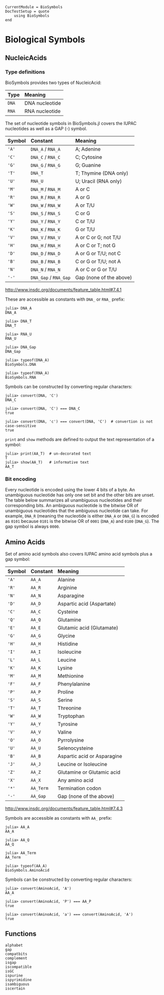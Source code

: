 ```@meta
CurrentModule = BioSymbols
DocTestSetup = quote
    using BioSymbols
end
```
# Biological Symbols

## NucleicAcids

### Type definitions

BioSymbols provides two types of NucleicAcid:

| Type            | Meaning        |
| :-------------- | :------------- |
| `DNA`           | DNA nucleotide |
| `RNA`           | RNA nucleotide |

The set of nucleotide symbols in BioSymbols.jl covers the IUPAC nucleotides
as well as a GAP (-) symbol.

| Symbol | Constant              | Meaning                    |
| :----- | :-------------------- | :------------------------- |
| `'A'`  | `DNA_A` / `RNA_A`     | A; Adenine                 |
| `'C'`  | `DNA_C` / `RNA_C`     | C; Cytosine                |
| `'G'`  | `DNA_G` / `RNA_G`     | G; Guanine                 |
| `'T'`  | `DNA_T`               | T; Thymine (DNA only)      |
| `'U'`  | `RNA_U`               | U; Uracil (RNA only)       |
| `'M'`  | `DNA_M` / `RNA_M`     | A or C                     |
| `'R'`  | `DNA_R` / `RNA_R`     | A or G                     |
| `'W'`  | `DNA_W` / `RNA_W`     | A or T/U                   |
| `'S'`  | `DNA_S` / `RNA_S`     | C or G                     |
| `'Y'`  | `DNA_Y` / `RNA_Y`     | C or T/U                   |
| `'K'`  | `DNA_K` / `RNA_K`     | G or T/U                   |
| `'V'`  | `DNA_V` / `RNA_V`     | A or C or G; not T/U       |
| `'H'`  | `DNA_H` / `RNA_H`     | A or C or T; not G         |
| `'D'`  | `DNA_D` / `RNA_D`     | A or G or T/U; not C       |
| `'B'`  | `DNA_B` / `RNA_B`     | C or G or T/U; not A       |
| `'N'`  | `DNA_N` / `RNA_N`     | A or C or G or T/U         |
| `'-'`  | `DNA_Gap` / `RNA_Gap` | Gap (none of the above)    |

<http://www.insdc.org/documents/feature_table.html#7.4.1>

These are accessible as constants with `DNA_` or `RNA_` prefix:
```jldoctest
julia> DNA_A
DNA_A

julia> DNA_T
DNA_T

julia> RNA_U
RNA_U

julia> DNA_Gap
DNA_Gap

julia> typeof(DNA_A)
BioSymbols.DNA

julia> typeof(RNA_A)
BioSymbols.RNA

```

Symbols can be constructed by converting regular characters:
```jldoctest
julia> convert(DNA, 'C')
DNA_C

julia> convert(DNA, 'C') === DNA_C
true

julia> convert(DNA, 'c') === convert(DNA, 'C')  # convertion is not case-sensitive
true

```

`print` and `show` methods are defined to output the text representation of a symbol:
```jldoctest
julia> print(AA_T)  # un-decorated text
T
julia> show(AA_T)   # informative text
AA_T
```

### Bit encoding

Every nucleotide is encoded using the lower 4 bits of a byte. An unambiguous
nucleotide has only one set bit and the other bits are unset. The table below
summarizes all unambiguous nucleotides and their corresponding bits. An
ambiguous nucleotide is the bitwise OR of unambiguous nucleotides that the
ambiguous nucleotide can take. For example, `DNA_R` (meaning the nucleotide is
either `DNA_A` or `DNA_G`) is encoded as `0101` because `0101` is the bitwise OR
of `0001` (`DNA_A`) and `0100` (`DNA_G`). The gap symbol is always `0000`.

## Amino Acids

Set of amino acid symbols also covers IUPAC amino acid symbols plus a gap
symbol:

| Symbol | Constant  | Meaning                     |
| :----- | :-------- | :-------------------------- |
| `'A'`  | `AA_A`    | Alanine                     |
| `'R'`  | `AA_R`    | Arginine                    |
| `'N'`  | `AA_N`    | Asparagine                  |
| `'D'`  | `AA_D`    | Aspartic acid (Aspartate)   |
| `'C'`  | `AA_C`    | Cysteine                    |
| `'Q'`  | `AA_Q`    | Glutamine                   |
| `'E'`  | `AA_E`    | Glutamic acid (Glutamate)   |
| `'G'`  | `AA_G`    | Glycine                     |
| `'H'`  | `AA_H`    | Histidine                   |
| `'I'`  | `AA_I`    | Isoleucine                  |
| `'L'`  | `AA_L`    | Leucine                     |
| `'K'`  | `AA_K`    | Lysine                      |
| `'M'`  | `AA_M`    | Methionine                  |
| `'F'`  | `AA_F`    | Phenylalanine               |
| `'P'`  | `AA_P`    | Proline                     |
| `'S'`  | `AA_S`    | Serine                      |
| `'T'`  | `AA_T`    | Threonine                   |
| `'W'`  | `AA_W`    | Tryptophan                  |
| `'Y'`  | `AA_Y`    | Tyrosine                    |
| `'V'`  | `AA_V`    | Valine                      |
| `'O'`  | `AA_O`    | Pyrrolysine                 |
| `'U'`  | `AA_U`    | Selenocysteine              |
| `'B'`  | `AA_B`    | Aspartic acid or Asparagine |
| `'J'`  | `AA_J`    | Leucine or Isoleucine       |
| `'Z'`  | `AA_Z`    | Glutamine or Glutamic acid  |
| `'X'`  | `AA_X`    | Any amino acid              |
| `'*'`  | `AA_Term` | Termination codon           |
| `'-'`  | `AA_Gap`  | Gap (none of the above)     |

<http://www.insdc.org/documents/feature_table.html#7.4.3>

Symbols are accessible as constants with `AA_` prefix:
```jldoctest
julia> AA_A
AA_A

julia> AA_Q
AA_Q

julia> AA_Term
AA_Term

julia> typeof(AA_A)
BioSymbols.AminoAcid

```

Symbols can be constructed by converting regular characters:
```jldoctest
julia> convert(AminoAcid, 'A')
AA_A

julia> convert(AminoAcid, 'P') === AA_P
true

julia> convert(AminoAcid, 'a') === convert(AminoAcid, 'A')
true

```

## Functions

```@docs
alphabet
gap
compatbits
complement
isgap
iscompatible
isGC
ispurine
ispyrimidine
isambiguous
iscertain
```
